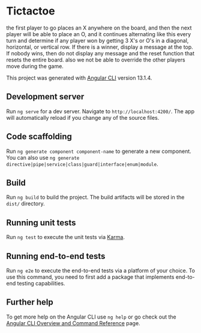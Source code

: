 # Tictactoe
the first player to go places an X anywhere on the board, and then the next player will be able to place an O, and it continues alternating like this every turn and determine if any player won by getting 3 X's or O's in a diagonal, horizontal, or vertical row. If there is a winner, display a message at the top. If nobody wins, then do not display any message and the reset function that resets the entire board. also we not be able to override the other players move during the game. 

This project was generated with [Angular CLI](https://github.com/angular/angular-cli) version 13.1.4.

## Development server

Run `ng serve` for a dev server. Navigate to `http://localhost:4200/`. The app will automatically reload if you change any of the source files.

## Code scaffolding

Run `ng generate component component-name` to generate a new component. You can also use `ng generate directive|pipe|service|class|guard|interface|enum|module`.

## Build

Run `ng build` to build the project. The build artifacts will be stored in the `dist/` directory.

## Running unit tests

Run `ng test` to execute the unit tests via [Karma](https://karma-runner.github.io).

## Running end-to-end tests

Run `ng e2e` to execute the end-to-end tests via a platform of your choice. To use this command, you need to first add a package that implements end-to-end testing capabilities.

## Further help

To get more help on the Angular CLI use `ng help` or go check out the [Angular CLI Overview and Command Reference](https://angular.io/cli) page.
